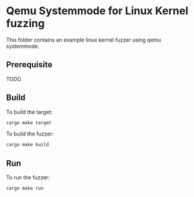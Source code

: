 # Qemu Systemmode for Linux Kernel fuzzing

This folder contains an example linux kernel fuzzer using qemu systemmode.

## Prerequisite

TODO

## Build

To build the target:
```bash
cargo make target
```

To build the fuzzer:
```bash
cargo make build
```

## Run

To run the fuzzer:
```bash
cargo make run
```